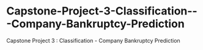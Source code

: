 # Capstone-Project-3-Classification---Company-Bankruptcy-Prediction
Capstone Project 3 : Classification - Company Bankruptcy Prediction
